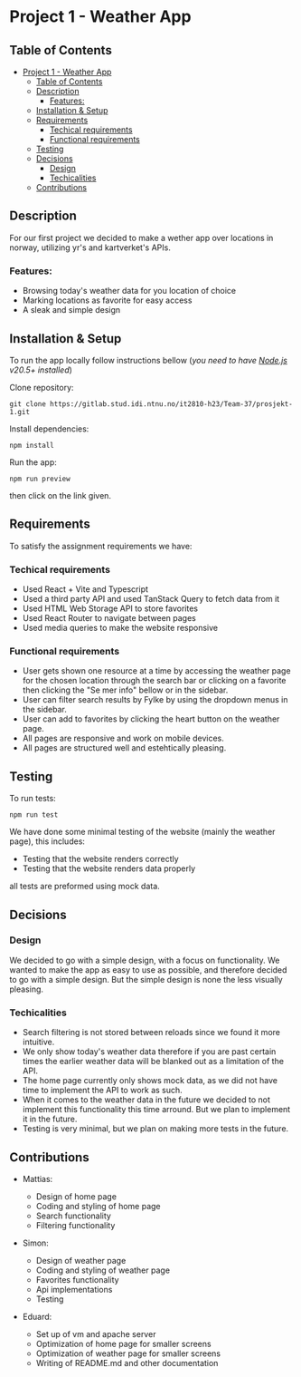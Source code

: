# Project 1 - Weather App
## Table of Contents
- [Project 1 - Weather App](#project-1---weather-app)
  - [Table of Contents](#table-of-contents)
  - [Description](#description)
    - [Features:](#features)
  - [Installation \& Setup](#installation--setup)
  - [Requirements](#requirements)
    - [Techical requirements](#techical-requirements)
    - [Functional requirements](#functional-requirements)
  - [Testing](#testing)
  - [Decisions](#decisions)
    - [Design](#design)
    - [Techicalities](#techicalities)
  - [Contributions](#contributions)

## Description
For our first project we decided to make a wether app over locations in norway, utilizing yr's and kartverket's APIs. 

### Features:
- Browsing today's weather data for you location of choice
- Marking locations as favorite for easy access
- A sleak and simple design

## Installation & Setup
To run the app locally follow instructions bellow (*you need to have [Node.js](https://nodejs.org/en/) v20.5+ installed*)

Clone repository:
```
git clone https://gitlab.stud.idi.ntnu.no/it2810-h23/Team-37/prosjekt-1.git
```

Install dependencies:
```
npm install
```

Run the app:
```
npm run preview
```
then click on the link given.

## Requirements
To satisfy the assignment requirements we have:
### Techical requirements
- Used React + Vite and Typescript
- Used a third party API and used TanStack Query to fetch data from it
- Used HTML Web Storage API to store favorites
- Used React Router to navigate between pages
- Used media queries to make the website responsive

### Functional requirements
- User gets shown one resource at a time by accessing the weather page for the chosen location through the search bar or clicking on a favorite then clicking the "Se mer info" bellow or in the sidebar.
- User can filter search results by Fylke by using the dropdown menus in the sidebar.
- User can add to favorites by clicking the heart button on the weather page.
- All pages are responsive and work on mobile devices.
- All pages are structured well and estehtically pleasing.
  
## Testing
To run tests:
```
npm run test
```

We have done some minimal testing of the website (mainly the weather page), this includes:
- Testing that the website renders correctly
- Testing that the website renders data properly

all tests are preformed using mock data.

## Decisions
### Design
We decided to go with a simple design, with a focus on functionality. We wanted to make the app as easy to use as possible, and therefore decided to go with a simple design. But the simple design is none the less visually pleasing.

### Techicalities
- Search filtering is not stored between reloads since we found it more intuitive.
- We only show today's weather data therefore if you are past certain times the earlier weather data will be blanked out as a limitation of the API.
- The home page currently only shows mock data, as we did not have time to implement the API to work as such.
- When it comes to the weather data in the future we decided to not implement this functionality this time arround. But we plan to implement it in the future.
- Testing is very minimal, but we plan on making more tests in the future.


## Contributions
- Mattias:
  - Design of home page
  - Coding and styling of home page
  - Search functionality
  - Filtering functionality

- Simon:
  - Design of weather page
  - Coding and styling of weather page
  - Favorites functionality
  - Api implementations
  - Testing

- Eduard:
  - Set up of vm and apache server
  - Optimization of home page for smaller screens
  - Optimization of weather page for smaller screens
  - Writing of README.md and other documentation
